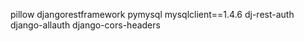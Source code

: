 pillow djangorestframework pymysql mysqlclient==1.4.6 dj-rest-auth django-allauth django-cors-headers